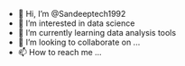 - 👋 Hi, I’m @Sandeeptech1992
- 👀 I’m interested in data science
- 🌱 I’m currently learning data analysis tools
- 💞️ I’m looking to collaborate on ...
- 📫 How to reach me ...

<!---
Sandeeptech1992/Sandeeptech1992 is a ✨ special ✨ repository because its `README.md` (this file) appears on your GitHub profile.
You can click the Preview link to take a look at your changes.
--->
